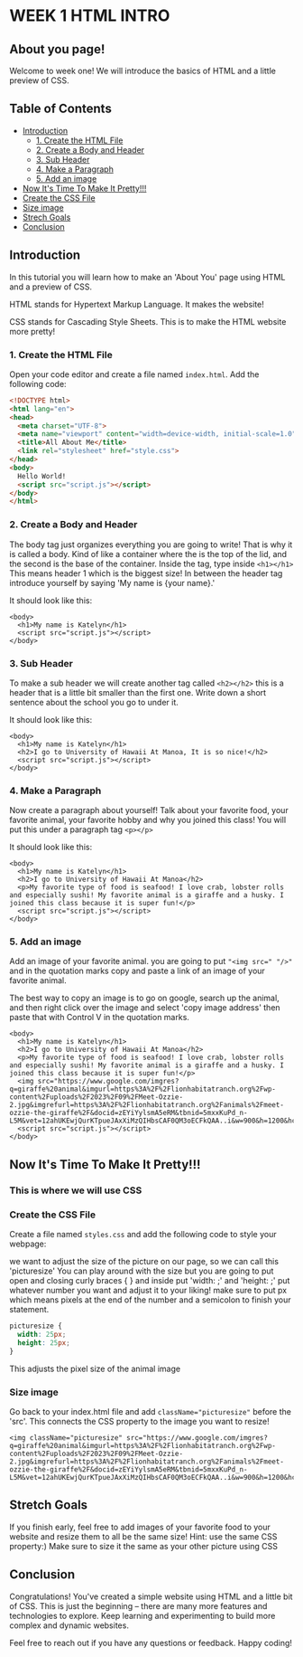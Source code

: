 # WEEK 1 HTML INTRO

## About you page!

Welcome to week one! We will introduce the basics of HTML and a little preview of CSS.

## Table of Contents

- [Introduction](#introduction)
  - [1. Create the HTML File](#1-create-the-html-file)
  - [2. Create a Body and Header](#2-create-a-body-and-header)
  - [3. Sub Header](#3-sub-header)
  - [4. Make a Paragraph](#4-make-a-paragraph)
  - [5. Add an image](#5-add-an-image)
- [Now It's Time To Make It Pretty!!!](#now-its-time-to-make-it-pretty)
- [Create the CSS File](#create-the-css-file)
- [Size image](#size-image)
- [Strech Goals](#stretch-goals)
- [Conclusion](#conclusion)

## Introduction

In this tutorial you will learn how to make an 'About You' page using HTML and a preview of CSS.

HTML stands for Hypertext Markup Language. It makes the website!

CSS stands for Cascading Style Sheets. This is to make the HTML website more pretty!

### 1. Create the HTML File

Open your code editor and create a file named `index.html`. Add the following code:

```html
<!DOCTYPE html>
<html lang="en">
<head>
  <meta charset="UTF-8">
  <meta name="viewport" content="width=device-width, initial-scale=1.0">
  <title>All About Me</title>
  <link rel="stylesheet" href="style.css">
</head>
<body>
  Hello World!
  <script src="script.js"></script>
</body>
</html>
```

### 2. Create a Body and Header
The body tag just organizes everything you are going to write! That is why it is called a body. Kind of like a container where the <body> is the top of the lid, and the second </body> is the base of the container. 
Inside the <body></body> tag, type inside ```<h1></h1>``` This means header 1 which is the biggest size! 
In between the header tag introduce yourself by saying 'My name is {your name}.' 

It should look like this:
```
<body>
  <h1>My name is Katelyn</h1>
  <script src="script.js"></script>
</body>
```

### 3. Sub Header
To make a sub header we will create another tag called ```<h2></h2>``` this is a header that is a little bit smaller than the first one. 
Write down a short sentence about the school you go to under it.

It should look like this:

```
<body>
  <h1>My name is Katelyn</h1>
  <h2>I go to University of Hawaii At Manoa, It is so nice!</h2>
  <script src="script.js"></script>
</body>
```

### 4. Make a Paragraph

Now create a paragraph about yourself! Talk about your favorite food, your favorite animal, your favorite hobby and why you joined this class!
You will put this under a paragraph tag ```<p></p>```

It should look like this:

```
<body>
  <h1>My name is Katelyn</h1>
  <h2>I go to University of Hawaii At Manoa</h2>
  <p>My favorite type of food is seafood! I love crab, lobster rolls and especially sushi! My favorite animal is a giraffe and a husky. I joined this class because it is super fun!</p>
  <script src="script.js"></script>
</body>
```

### 5. Add an image

Add an image of your favorite animal. you are going to put ```"<img src=" "/>"``` and in the quotation marks copy and paste a link of an image of your favorite animal. 

The best way to copy an image is to go on google, search up the animal, and then right click over the image and select 'copy image address' then paste that with Control V in the quotation marks.

```
<body>
  <h1>My name is Katelyn</h1>
  <h2>I go to University of Hawaii At Manoa</h2>
  <p>My favorite type of food is seafood! I love crab, lobster rolls and especially sushi! My favorite animal is a giraffe and a husky. I joined this class because it is super fun!</p>
  <img src="https://www.google.com/imgres?q=giraffe%20animal&imgurl=https%3A%2F%2Flionhabitatranch.org%2Fwp-content%2Fuploads%2F2023%2F09%2FMeet-Ozzie-2.jpg&imgrefurl=https%3A%2F%2Flionhabitatranch.org%2Fanimals%2Fmeet-ozzie-the-giraffe%2F&docid=zEYiYylsmA5eRM&tbnid=5mxxKuPd_n-L5M&vet=12ahUKEwjQurKTpueJAxXiMzQIHbsCAF0QM3oECFkQAA..i&w=900&h=1200&hcb=2&ved=2ahUKEwjQurKTpueJAxXiMzQIHbsCAF0QM3oECFkQAA"/>
  <script src="script.js"></script>
</body>
```

## Now It's Time To Make It Pretty!!!
### This is where we will use CSS
### Create the CSS File

Create a file named `styles.css` and add the following code to style your webpage:


we want to adjust the size of the picture on our page, so we can call this 'picturesize'
You can play around with the size but you are going to put open and closing curly braces { } and inside put 'width: ;' and 'height: ;' put whatever number you want and adjust it to your liking! make sure to put px which means pixels at the end of the number and a semicolon to finish your statement.

```css
picturesize {
  width: 25px;
  height: 25px;
}
```
This adjusts the pixel size of the animal image

### Size image
Go back to your index.html file and add ```className="picturesize"``` before the 'src'. This connects the CSS property to the image you want to resize!

```
<img className="picturesize" src="https://www.google.com/imgres?q=giraffe%20animal&imgurl=https%3A%2F%2Flionhabitatranch.org%2Fwp-content%2Fuploads%2F2023%2F09%2FMeet-Ozzie-2.jpg&imgrefurl=https%3A%2F%2Flionhabitatranch.org%2Fanimals%2Fmeet-ozzie-the-giraffe%2F&docid=zEYiYylsmA5eRM&tbnid=5mxxKuPd_n-L5M&vet=12ahUKEwjQurKTpueJAxXiMzQIHbsCAF0QM3oECFkQAA..i&w=900&h=1200&hcb=2&ved=2ahUKEwjQurKTpueJAxXiMzQIHbsCAF0QM3oECFkQAA"/>
```



## Stretch Goals
If you finish early, feel free to add images of your favorite food to your website and resize them to all be the same size!
Hint: use the same CSS property:)
Make sure to size it the same as your other picture using CSS

## Conclusion

Congratulations! You've created a simple website using HTML and a little bit of CSS. This is just the beginning – there are many more features and technologies to explore. Keep learning and experimenting to build more complex and dynamic websites.

Feel free to reach out if you have any questions or feedback. Happy coding!
